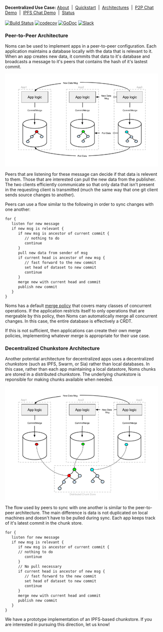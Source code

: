 **Decentralized Use Case:** [About](about.md)&nbsp; | &nbsp;[Quickstart](quickstart.md)&nbsp; | &nbsp;[Architectures](architectures.md)&nbsp; | &nbsp;[P2P Chat Demo](demo-p2p-chat.md)&nbsp; | &nbsp;[IPFS Chat Demo](demo-ipfs-chat.md)&nbsp; | &nbsp;[Status](status.md)
<br><br>
[![Build Status](http://jenkins3.noms.io/buildStatus/icon?job=NomsMasterBuilder)](http://jenkins3.noms.io/job/NomsMasterBuilder/)
[![codecov](https://codecov.io/gh/attic-labs/noms/branch/master/graph/badge.svg)](https://codecov.io/gh/attic-labs/noms)
[![GoDoc](https://godoc.org/github.com/attic-labs/noms?status.svg)](https://godoc.org/github.com/attic-labs/noms)
[![Slack](http://slack.noms.io/badge.svg)](http://slack.noms.io)

### Peer-to-Peer Architecture

Noms can be used to implement apps in a peer-to-peer configuration. Each application maintains a database locally with the data that is relevant to it. When an app creates new data, it commits that data to it's database and broadcasts a message to it's peers that contains the hash of it's lastest commit.
  
![P2P Architecture](./p2p-arch.png)
 
Peers that are listening for these message can decide if that data is relevent to them. Those that are interested can pull the new data from the publisher. The two clients efficiently communicate so that only data that isn't present in the requesting client is transmitted (much the same way that one git client sends source changes to another).

Peers can use a flow similar to the following in order to sync changes with one another:

```
for {
   listen for new message
   if new msg is relevant {
      if new msg is ancestor of current commit {
         // nothing to do
         continue
      }
      pull new data from sender of msg
      if current head is ancestor of new msg {
         // fast forward to the new commit
         set head of dataset to new commit
         continue
      }
      merge new with current head and commit
      publish new commit
   }
}
```

Noms has a default [merge policy](https://github.com/attic-labs/noms/blob/2d0e9e738370d49cc09e8fa6e290ceca1c3e2005/go/merge/three_way.go#L14) that covers many classes of concurrent operations. If the application restricts itself to only operations that are mergeable by this policy, then Noms can automatically merge all concurrent changes. In this case, the entire database is effectively a CRDT.

If this is not sufficient, then applications can create their own merge policies, implementing whatever merge is appropriate for their use case.

### Decentralized Chunkstore Architecture

Another potential architecture for decentralized apps uses a decentralized chunkstore (such as IPFS, Swarm, or Sia) rather than local databases. In this case, rather than each app maintaining a local datastore, Noms chunks are stored in a distributed chunkstore. The underlying chunkstore is reponsible for making chunks available when needed. 

![Distributed Architecture](./dist-arch.png)

The flow used by peers to sync with one another is similar to the peer-to-peer architecture. The main difference is data is not duplicated on local machines and doesn't have to be pulled during sync. Each app keeps track of it's latest commit in the chunk store.

```
for {
   listen for new message
   if new msg is relevant {
      if new msg is ancestor of current commit {
      // nothing to do
         continue
      }
      // No pull necessary
      if current head is ancestor of new msg {
         // fast forward to the new commit
         set head of dataset to new commit
         continue
      }
      merge new with current head and commit
      publish new commit
   }
}
```
We have a prototype implementation of an IPFS-based chunkstore. If you are interested in pursuing this direction, let us know!
